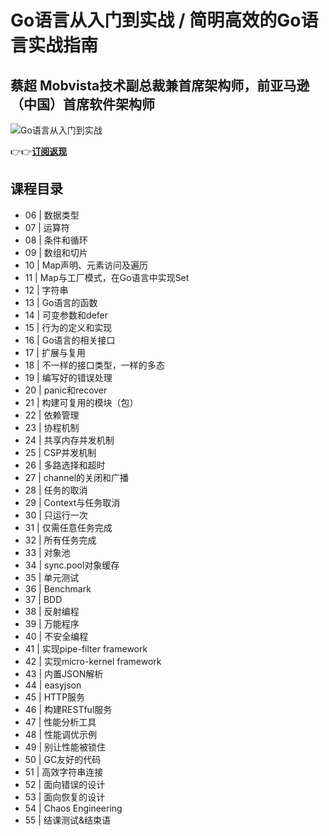 Go语言从入门到实战 / 简明高效的Go语言实战指南
==========================

蔡超 **Mobvista技术副总裁兼首席架构师，前亚马逊（中国）首席软件架构师**
------------------------------------------

![Go语言从入门到实战](https://www.geekgay.com/storage/geek/geek_d7e2f3a93047e3909b4e4ea6f2eed028.jpg)  
  
👉👉[**订阅返现**](https://time.geekbang.org/course/intro/100024001?code=w%2FP4phft5%2FO%2Fekec03gvdkT2h5uU82I1QYPg9gtP4uc%3D "Go语言从入门到实战")  
  
课程目录
----

  
  
- 06 | 数据类型
- 07 | 运算符
- 08 | 条件和循环
- 09 | 数组和切片
- 10 | Map声明、元素访问及遍历
- 11 | Map与工厂模式，在Go语言中实现Set
- 12 | 字符串
- 13 | Go语言的函数
- 14 | 可变参数和defer
- 15 | 行为的定义和实现
- 16 | Go语言的相关接口
- 17 | 扩展与复用
- 18 | 不一样的接口类型，一样的多态
- 19 | 编写好的错误处理
- 20 | panic和recover
- 21 | 构建可复用的模块（包）
- 22 | 依赖管理
- 23 | 协程机制
- 24 | 共享内存并发机制
- 25 | CSP并发机制
- 26 | 多路选择和超时
- 27 | channel的关闭和广播
- 28 | 任务的取消
- 29 | Context与任务取消
- 30 | 只运行一次
- 31 | 仅需任意任务完成
- 32 | 所有任务完成
- 33 | 对象池
- 34 | sync.pool对象缓存
- 35 | 单元测试
- 36 | Benchmark
- 37 | BDD
- 38 | 反射编程
- 39 | 万能程序
- 40 | 不安全编程
- 41 | 实现pipe-filter framework
- 42 | 实现micro-kernel framework
- 43 | 内置JSON解析
- 44 | easyjson
- 45 | HTTP服务
- 46 | 构建RESTful服务
- 47 | 性能分析工具
- 48 | 性能调优示例
- 49 | 别让性能被锁住
- 50 | GC友好的代码
- 51 | 高效字符串连接
- 52 | 面向错误的设计
- 53 | 面向恢复的设计
- 54 | Chaos Engineering
- 55 | 结课测试&amp;结束语